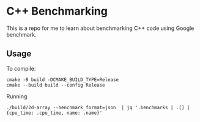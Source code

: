 # C++ Benchmarking

This is a repo for me to learn about benchmarking C++ code using Google benchmark.

## Usage

To compile:
```
cmake -B build -DCMAKE_BUILD_TYPE=Release
cmake --build build --config Release
```

Running
```
./build/2d-array --benchmark_format=json  | jq '.benchmarks | .[] | {cpu_time: .cpu_time, name: .name}'
```